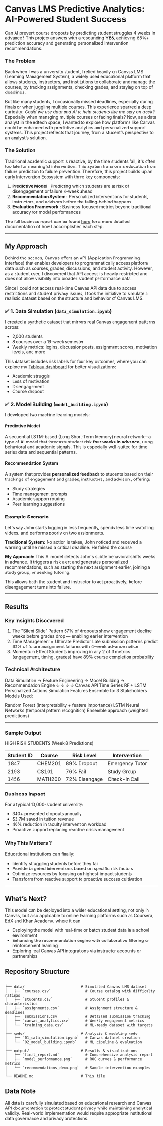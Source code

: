 # Canvas LMS Predictive Analytics: AI-Powered Student Success

Can AI prevent course dropouts by predicting student struggles 4 weeks in advance?
This project answers with a resounding **YES**, achieving 85%+ prediction accuracy and generating personalized intervention recommendations. 


### The Problem
Back when I was a university student, I relied heavily on Canvas LMS (Learning Management System), a widely used educational platform that allows students, instructors, and institutions to collaborate and manage the courses, by tracking assignments, checking grades, and staying on top of deadlines.  

But like many students, I occasionally missed deadlines, especially during finals or when juggling multiple courses. This experience sparked a deep curiosity: *Could we use data and AI to help students like me stay on track?* Especially when managing multiple courses or facing finals? Now, as a data analyst in the edtech space, I wanted to explore how platforms like Canvas could be enhanced with predictive analytics and personalized support systems. This project reflects that journey, from a student’s perspective to an analyst’s solution.

### The Solution 
Traditional academic support is reactive, by the time students fail, it's often too late for meaningful intervention. This system transforms education from failure prediction to failure prevention. Therefore, this project builds up an early Intervention Ecosystem with three key components:

1. **Predictive Model** : Predicting which students are at risk of disengagement or failure 4-week ahead
2. **Recommendation System** : Personalized interventions for students, instructors, and advisors before the falling-behind happens
3. **Evaluation Framework** : Business-focused metrics beyond traditional accuracy for model performances

The full business report can be found [here]() for a more detailed documentation of how I accomplished each step.

---

## My Approach

Behind the scenes, Canvas offers an API (Application Programming Interface) that enables developers to programmatically access platform data such as courses, grades, discussions, and student activity. However, as a student user, I discovered that API access is heavily restricted and does not allow visibility into broader student performance data.

Since I could not access real-time Canvas API data due to access restrictions and student privacy issues, I took the initiative to simulate a realistic dataset based on the structure and behavior of Canvas LMS.

### ✅ 1. **Data Simulation (`data_simulation.ipynb`)**
I created a synthetic dataset that mirrors real Canvas engagement patterns across:
- 2,000 students
- 8 courses over a 16-week semester
- Weekly metrics: logins, discussion posts, assignment scores, motivation levels, and more

This dataset includes risk labels for four key outcomes, where you can explore my [Tableau dashboard]() for better visualizations:
- Academic struggle
- Loss of motivation
- Disengagement
- Course dropout

### ✅ 2. **Model Building (`model_building.ipynb`)**
I developed two machine learning models:

#### **Predictive Model**  
A sequential LSTM-based (Long Short-Term Memory) neural network—a type of AI model that forecasts student risk **four weeks in advance**, using behavioral and academic signals. This is especially well-suited for time series data and sequential patterns. 

#### **Recommendation System**  
A system that provides **personalized feedback** to students based on their trackings of engagement and grades, instructors, and advisors, offering:
- Study strategies
- Time management prompts
- Academic support routing
- Peer learning suggestions


### Example Scenario
Let's say John starts logging in less frequently, spends less time watching videos, and performs poorly on two assignments.

**Traditional System:**
No action is taken, John noticed and received a warning until he missed a critical deadline. He failed the course

**My Approach:** 
This AI model detects John's subtle behavioral shifts weeks in advance. It triggers a risk alert and generates personalized recommendations, such as starting the next assignment earlier, joining a study group, or seeking tutoring. 

This allows both the student and instructor to act proactively, before disengagement turns into failure.

---

## Results

### Key Insights Discovered

1. The "Silent Slide" Pattern
67% of dropouts show engagement decline weeks before grades drop — enabling earlier intervention
2. Time Management = Ultimate Predictor
Late submission patterns predict 82% of future assignment failures with 4-week advance notice
3. Momentum Effect
Students improving in any 2 of 3 metrics (engagement, timing, grades) have 89% course completion probability

### Technical Architecture

Data Simulation → Feature Engineering → Model Building → Recommendation Engine
     ↓                    ↓                   ↓               ↓
Canvas API         Time Series         RF + LSTM      Personalized Actions
Simulation         Features            Ensemble       for 3 Stakeholders
Models Used:

Random Forest (interpretability + feature importance)
LSTM Neural Networks (temporal pattern recognition)
Ensemble approach (weighted predictions)

--- 

### Sample Output

HIGH RISK STUDENTS (Week 8 Predictions)

| Student ID | Course  | Risk Level    | Intervention    |
| ---------- | ------- | ------------- | --------------- |
| 1847       | CHEM201 | 89% Dropout   | Emergency Tutor |
| 2193       | CS101   | 76% Fail      | Study Group     |
| 1456       | MATH200 | 72% Disengage | Check-in Call   |



### Business Impact
For a typical 10,000-student university:

- 340+ prevented dropouts annually
- $2.7M saved in tuition revenue
- 40% reduction in faculty intervention workload
- Proactive support replacing reactive crisis management


### Why This Matters？
Educational institutions can finally:

- Identify struggling students before they fail
- Provide targeted interventions based on specific risk factors
- Optimize resources by focusing on highest-impact students
- Transform from reactive support to proactive success cultivation

---

## What’s Next?
This model can be deployed into a wider educational setting, not only in Canvas, but also applicable to online learning platforms such as Coursera, EdX and Khan Academy. where it can:
- Deploying the model with real-time or batch student data in a school environment
- Enhancing the recommendation engine with collaborative filtering or reinforcement learning
- Exploring real Canvas API integrations via instructor accounts or partnerships


## Repository Structure
```

├── data/                          # Simulated Canvas LMS dataset
│   ├── `courses.csv`                # Course catalog with difficulty ratings
│   ├── `students.csv`               # Student profiles & characteristics
│   ├── `assignments.csv`            # Assignment structure & deadlines
│   ├── `submissions.csv`            # Detailed submission tracking
│   ├── `canvas_analytics.csv`       # Weekly engagement metrics
│   └── `training_data.csv`          # ML-ready dataset with targets
│
├── code/                          # Analysis & modeling code
│   ├── `01_data_simulation.ipynb`   # Canvas dataset creation
│   └── `02_model_building.ipynb`    # ML pipeline & evaluation
│
├── output/                        # Results & visualizations
│   ├── `final_report.md`            # Comprehensive analysis report
│   ├── `model_performance.png`      # ROC curves & performance metrics
│   └── `recommendations_demo.png`   # Sample intervention examples
│
└── README.md                      # This file

```

## Data Note
All data is carefully simulated based on educational research and Canvas API documentation to protect student privacy while maintaining analytical validity. Real-world implementation would require appropriate institutional data governance and privacy protections.




